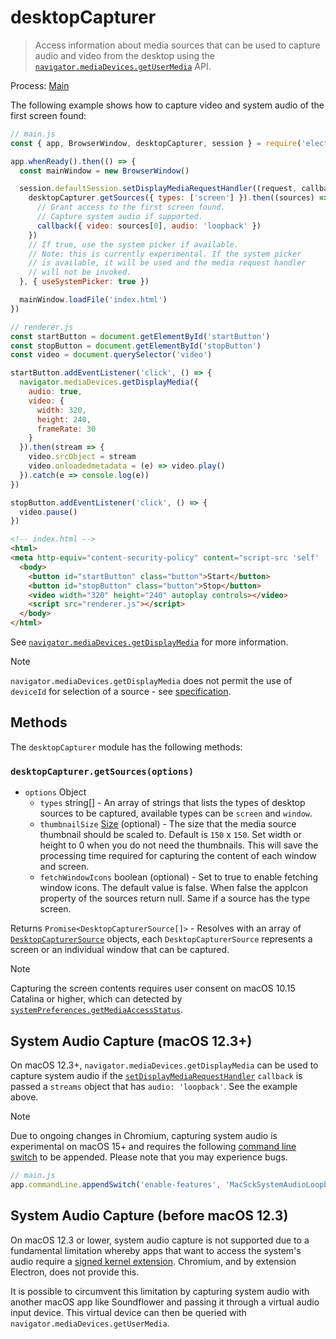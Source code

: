 # desktopCapturer

> Access information about media sources that can be used to capture audio and
> video from the desktop using the [`navigator.mediaDevices.getUserMedia`][] API.

Process: [Main](../glossary.md#main-process)

The following example shows how to capture video and system audio of the first screen found:

```js
// main.js
const { app, BrowserWindow, desktopCapturer, session } = require('electron')

app.whenReady().then(() => {
  const mainWindow = new BrowserWindow()

  session.defaultSession.setDisplayMediaRequestHandler((request, callback) => {
    desktopCapturer.getSources({ types: ['screen'] }).then((sources) => {
      // Grant access to the first screen found.
      // Capture system audio if supported.
      callback({ video: sources[0], audio: 'loopback' })
    })
    // If true, use the system picker if available.
    // Note: this is currently experimental. If the system picker
    // is available, it will be used and the media request handler
    // will not be invoked.
  }, { useSystemPicker: true })

  mainWindow.loadFile('index.html')
})
```

```js
// renderer.js
const startButton = document.getElementById('startButton')
const stopButton = document.getElementById('stopButton')
const video = document.querySelector('video')

startButton.addEventListener('click', () => {
  navigator.mediaDevices.getDisplayMedia({
    audio: true,
    video: {
      width: 320,
      height: 240,
      frameRate: 30
    }
  }).then(stream => {
    video.srcObject = stream
    video.onloadedmetadata = (e) => video.play()
  }).catch(e => console.log(e))
})

stopButton.addEventListener('click', () => {
  video.pause()
})
```

```html
<!-- index.html -->
<html>
<meta http-equiv="content-security-policy" content="script-src 'self' 'unsafe-inline'" />
  <body>
    <button id="startButton" class="button">Start</button>
    <button id="stopButton" class="button">Stop</button>
    <video width="320" height="240" autoplay controls></video>
    <script src="renderer.js"></script>
  </body>
</html>
```

See [`navigator.mediaDevices.getDisplayMedia`](https://developer.mozilla.org/en-US/docs/Web/API/MediaDevices/getDisplayMedia) for more information.

> [!NOTE]
> `navigator.mediaDevices.getDisplayMedia` does not permit the use of `deviceId` for
> selection of a source - see [specification](https://w3c.github.io/mediacapture-screen-share/#constraints).

## Methods

The `desktopCapturer` module has the following methods:

### `desktopCapturer.getSources(options)`

* `options` Object
  * `types` string[] - An array of strings that lists the types of desktop sources
    to be captured, available types can be `screen` and `window`.
  * `thumbnailSize` [Size](structures/size.md) (optional) - The size that the media source thumbnail
    should be scaled to. Default is `150` x `150`. Set width or height to 0 when you do not need
    the thumbnails. This will save the processing time required for capturing the content of each
    window and screen.
  * `fetchWindowIcons` boolean (optional) - Set to true to enable fetching window icons. The default
    value is false. When false the appIcon property of the sources return null. Same if a source has
    the type screen.

Returns `Promise<DesktopCapturerSource[]>` - Resolves with an array of [`DesktopCapturerSource`](structures/desktop-capturer-source.md) objects, each `DesktopCapturerSource` represents a screen or an individual window that can be captured.

> [!NOTE]
> Capturing the screen contents requires user consent on macOS 10.15 Catalina or higher,
> which can detected by [`systemPreferences.getMediaAccessStatus`][].

[`navigator.mediaDevices.getUserMedia`]: https://developer.mozilla.org/en/docs/Web/API/MediaDevices/getUserMedia
[`systemPreferences.getMediaAccessStatus`]: system-preferences.md#systempreferencesgetmediaaccessstatusmediatype-windows-macos

## System Audio Capture (macOS 12.3+)

 On macOS 12.3+, `navigator.mediaDevices.getDisplayMedia` can be used to capture system audio
 if the [`setDisplayMediaRequestHandler`](./session.md#sessetdisplaymediarequesthandlerhandler-opts) `callback` 
 is passed a `streams` object that has `audio: 'loopback'`. See the example above.

> [!NOTE]
> Due to ongoing changes in Chromium, capturing system audio is experimental on macOS 15+ and requires the 
> following [command line switch](./command-line-switches.md) to be appended. Please note that you may experience bugs.
>
> ```js
> // main.js
> app.commandLine.appendSwitch('enable-features', 'MacSckSystemAudioLoopbackOverride');
> ```

## System Audio Capture (before macOS 12.3)

On macOS 12.3 or lower, system audio capture is not supported due to a fundamental limitation whereby 
apps that want to access the system's audio require a [signed kernel extension](https://developer.apple.com/library/archive/documentation/Security/ConceptualSystem_Integrity_Protection_Guide/KernelExtensions/KernelExtensions.html). 
Chromium, and by extension Electron, does not provide this.

It is possible to circumvent this limitation by capturing system audio with another macOS app like 
Soundflower and passing it through a virtual audio input device. This virtual device can then be 
queried with `navigator.mediaDevices.getUserMedia`.

